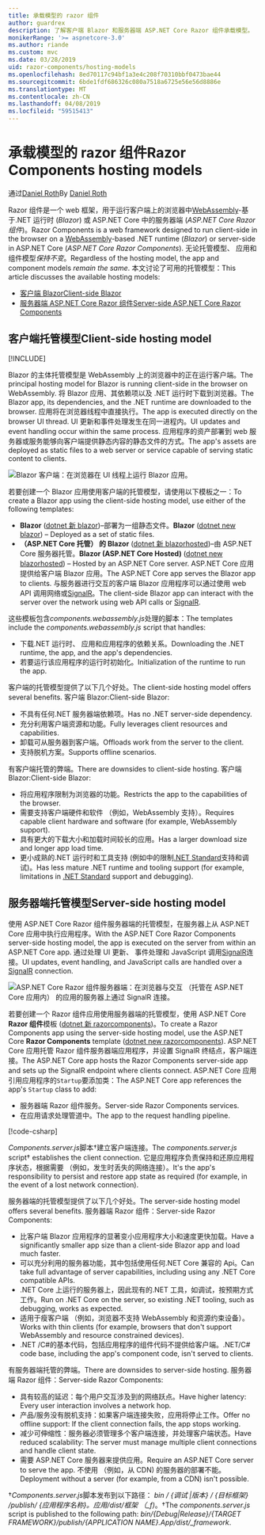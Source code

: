 ```yaml
---
title: 承载模型的 razor 组件
author: guardrex
description: 了解客户端 Blazor 和服务器端 ASP.NET Core Razor 组件承载模型。
monikerRange: '>= aspnetcore-3.0'
ms.author: riande
ms.custom: mvc
ms.date: 03/28/2019
uid: razor-components/hosting-models
ms.openlocfilehash: 8ed70117c94bf1a3e4c208f70310bbf0473bae44
ms.sourcegitcommit: 6bde1fdf686326c080a7518a6725e56e56d8886e
ms.translationtype: MT
ms.contentlocale: zh-CN
ms.lasthandoff: 04/08/2019
ms.locfileid: "59515413"
---
```

# <a name="razor-components-hosting-models"></a><span data-ttu-id="1082f-103">承载模型的 razor 组件</span><span class="sxs-lookup"><span data-stu-id="1082f-103">Razor Components hosting models</span></span>

<span data-ttu-id="1082f-104">通过[Daniel Roth](https://github.com/danroth27)</span><span class="sxs-lookup"><span data-stu-id="1082f-104">By [Daniel Roth](https://github.com/danroth27)</span></span>

<span data-ttu-id="1082f-105">Razor 组件是一个 web 框架，用于运行客户端上的浏览器中[WebAssembly](http://webassembly.org/)-基于.NET 运行时 (*Blazor*) 或 ASP.NET Core 中的服务器端 (*ASP.NET Core Razor组件*)。</span><span class="sxs-lookup"><span data-stu-id="1082f-105">Razor Components is a web framework designed to run client-side in the browser on a [WebAssembly](http://webassembly.org/)-based .NET runtime (*Blazor*) or server-side in ASP.NET Core (*ASP.NET Core Razor Components*).</span></span> <span data-ttu-id="1082f-106">无论托管模型、 应用和组件模型*保持不变*。</span><span class="sxs-lookup"><span data-stu-id="1082f-106">Regardless of the hosting model, the app and component models *remain the same*.</span></span> <span data-ttu-id="1082f-107">本文讨论了可用的托管模型：</span><span class="sxs-lookup"><span data-stu-id="1082f-107">This article discusses the available hosting models:</span></span>

* [<span data-ttu-id="1082f-108">客户端 Blazor</span><span class="sxs-lookup"><span data-stu-id="1082f-108">Client-side Blazor</span></span>](#client-side-hosting-model)
* [<span data-ttu-id="1082f-109">服务器端 ASP.NET Core Razor 组件</span><span class="sxs-lookup"><span data-stu-id="1082f-109">Server-side ASP.NET Core Razor Components</span></span>](#server-side-hosting-model)

## <a name="client-side-hosting-model"></a><span data-ttu-id="1082f-110">客户端托管模型</span><span class="sxs-lookup"><span data-stu-id="1082f-110">Client-side hosting model</span></span>

[!INCLUDE[](~/includes/razor-components-preview-notice.md)]

<span data-ttu-id="1082f-111">Blazor 的主体托管模型是 WebAssembly 上的浏览器中的正在运行客户端。</span><span class="sxs-lookup"><span data-stu-id="1082f-111">The principal hosting model for Blazor is running client-side in the browser on WebAssembly.</span></span> <span data-ttu-id="1082f-112">将 Blazor 应用、其依赖项以及 .NET 运行时下载到浏览器。</span><span class="sxs-lookup"><span data-stu-id="1082f-112">The Blazor app, its dependencies, and the .NET runtime are downloaded to the browser.</span></span> <span data-ttu-id="1082f-113">应用将在浏览器线程中直接执行。</span><span class="sxs-lookup"><span data-stu-id="1082f-113">The app is executed directly on the browser UI thread.</span></span> <span data-ttu-id="1082f-114">UI 更新和事件处理发生在同一进程内。</span><span class="sxs-lookup"><span data-stu-id="1082f-114">UI updates and event handling occur within the same process.</span></span> <span data-ttu-id="1082f-115">应用程序的资产部署到 web 服务器或服务能够向客户端提供静态内容的静态文件的方式。</span><span class="sxs-lookup"><span data-stu-id="1082f-115">The app's assets are deployed as static files to a web server or service capable of serving static content to clients.</span></span>

![Blazor 客户端：在浏览器在 UI 线程上运行 Blazor 应用。](hosting-models/_static/client-side.png)

<span data-ttu-id="1082f-117">若要创建一个 Blazor 应用使用客户端的托管模型，请使用以下模板之一：</span><span class="sxs-lookup"><span data-stu-id="1082f-117">To create a Blazor app using the client-side hosting model, use either of the following templates:</span></span>

* <span data-ttu-id="1082f-118">**Blazor** ([dotnet 新 blazor](/dotnet/core/tools/dotnet-new))&ndash;部署为一组静态文件。</span><span class="sxs-lookup"><span data-stu-id="1082f-118">**Blazor** ([dotnet new blazor](/dotnet/core/tools/dotnet-new)) &ndash; Deployed as a set of static files.</span></span>
* <span data-ttu-id="1082f-119">**（ASP.NET Core 托管） 的 Blazor** ([dotnet 新 blazorhosted](/dotnet/core/tools/dotnet-new))&ndash;由 ASP.NET Core 服务器托管。</span><span class="sxs-lookup"><span data-stu-id="1082f-119">**Blazor (ASP.NET Core Hosted)** ([dotnet new blazorhosted](/dotnet/core/tools/dotnet-new)) &ndash; Hosted by an ASP.NET Core server.</span></span> <span data-ttu-id="1082f-120">ASP.NET Core 应用提供给客户端 Blazor 应用。</span><span class="sxs-lookup"><span data-stu-id="1082f-120">The ASP.NET Core app serves the Blazor app to clients.</span></span> <span data-ttu-id="1082f-121">与服务器进行交互的客户端 Blazor 应用程序可以通过使用 web API 调用网络或[SignalR](xref:signalr/introduction)。</span><span class="sxs-lookup"><span data-stu-id="1082f-121">The client-side Blazor app can interact with the server over the network using web API calls or [SignalR](xref:signalr/introduction).</span></span>

<span data-ttu-id="1082f-122">这些模板包含*components.webassembly.js*处理的脚本：</span><span class="sxs-lookup"><span data-stu-id="1082f-122">The templates include the *components.webassembly.js* script that handles:</span></span>

* <span data-ttu-id="1082f-123">下载.NET 运行时、 应用和应用程序的依赖关系。</span><span class="sxs-lookup"><span data-stu-id="1082f-123">Downloading the .NET runtime, the app, and the app's dependencies.</span></span>
* <span data-ttu-id="1082f-124">若要运行该应用程序的运行时初始化。</span><span class="sxs-lookup"><span data-stu-id="1082f-124">Initialization of the runtime to run the app.</span></span>

<span data-ttu-id="1082f-125">客户端的托管模型提供了以下几个好处。</span><span class="sxs-lookup"><span data-stu-id="1082f-125">The client-side hosting model offers several benefits.</span></span> <span data-ttu-id="1082f-126">客户端 Blazor:</span><span class="sxs-lookup"><span data-stu-id="1082f-126">Client-side Blazor:</span></span>

* <span data-ttu-id="1082f-127">不具有任何.NET 服务器端依赖项。</span><span class="sxs-lookup"><span data-stu-id="1082f-127">Has no .NET server-side dependency.</span></span>
* <span data-ttu-id="1082f-128">充分利用客户端资源和功能。</span><span class="sxs-lookup"><span data-stu-id="1082f-128">Fully leverages client resources and capabilities.</span></span>
* <span data-ttu-id="1082f-129">卸载可从服务器到客户端。</span><span class="sxs-lookup"><span data-stu-id="1082f-129">Offloads work from the server to the client.</span></span>
* <span data-ttu-id="1082f-130">支持脱机方案。</span><span class="sxs-lookup"><span data-stu-id="1082f-130">Supports offline scenarios.</span></span>

<span data-ttu-id="1082f-131">有客户端托管的弊端。</span><span class="sxs-lookup"><span data-stu-id="1082f-131">There are downsides to client-side hosting.</span></span> <span data-ttu-id="1082f-132">客户端 Blazor:</span><span class="sxs-lookup"><span data-stu-id="1082f-132">Client-side Blazor:</span></span>

* <span data-ttu-id="1082f-133">将应用程序限制为浏览器的功能。</span><span class="sxs-lookup"><span data-stu-id="1082f-133">Restricts the app to the capabilities of the browser.</span></span>
* <span data-ttu-id="1082f-134">需要支持客户端硬件和软件 （例如，WebAssembly 支持）。</span><span class="sxs-lookup"><span data-stu-id="1082f-134">Requires capable client hardware and software (for example, WebAssembly support).</span></span>
* <span data-ttu-id="1082f-135">具有更大的下载大小和加载时间较长的应用。</span><span class="sxs-lookup"><span data-stu-id="1082f-135">Has a larger download size and longer app load time.</span></span>
* <span data-ttu-id="1082f-136">更小成熟的.NET 运行时和工具支持 (例如中的限制[.NET Standard](/dotnet/standard/net-standard)支持和调试)。</span><span class="sxs-lookup"><span data-stu-id="1082f-136">Has less mature .NET runtime and tooling support (for example, limitations in [.NET Standard](/dotnet/standard/net-standard) support and debugging).</span></span>

## <a name="server-side-hosting-model"></a><span data-ttu-id="1082f-137">服务器端托管模型</span><span class="sxs-lookup"><span data-stu-id="1082f-137">Server-side hosting model</span></span>

<span data-ttu-id="1082f-138">使用 ASP.NET Core Razor 组件服务器端的托管模型，在服务器上从 ASP.NET Core 应用中执行应用程序。</span><span class="sxs-lookup"><span data-stu-id="1082f-138">With the ASP.NET Core Razor Components server-side hosting model, the app is executed on the server from within an ASP.NET Core app.</span></span> <span data-ttu-id="1082f-139">通过处理 UI 更新、 事件处理和 JavaScript 调用[SignalR](xref:signalr/introduction)连接。</span><span class="sxs-lookup"><span data-stu-id="1082f-139">UI updates, event handling, and JavaScript calls are handled over a [SignalR](xref:signalr/introduction) connection.</span></span>

![ASP.NET Core Razor 组件服务器端：在浏览器与交互 （托管在 ASP.NET Core 应用内） 的应用的服务器上通过 SignalR 连接。](hosting-models/_static/server-side.png)

<span data-ttu-id="1082f-141">若要创建一个 Razor 组件应用使用服务器端的托管模型，使用 ASP.NET Core **Razor 组件**模板 ([dotnet 新 razorcomponents](/dotnet/core/tools/dotnet-new))。</span><span class="sxs-lookup"><span data-stu-id="1082f-141">To create a Razor Components app using the server-side hosting model, use the ASP.NET Core **Razor Components** template ([dotnet new razorcomponents](/dotnet/core/tools/dotnet-new)).</span></span> <span data-ttu-id="1082f-142">ASP.NET Core 应用托管 Razor 组件服务器端应用程序，并设置 SignalR 终结点，客户端连接。</span><span class="sxs-lookup"><span data-stu-id="1082f-142">The ASP.NET Core app hosts the Razor Components server-side app and sets up the SignalR endpoint where clients connect.</span></span> <span data-ttu-id="1082f-143">ASP.NET Core 应用引用应用程序的`Startup`要添加类：</span><span class="sxs-lookup"><span data-stu-id="1082f-143">The ASP.NET Core app references the app's `Startup` class to add:</span></span>

* <span data-ttu-id="1082f-144">服务器端 Razor 组件服务。</span><span class="sxs-lookup"><span data-stu-id="1082f-144">Server-side Razor Components services.</span></span>
* <span data-ttu-id="1082f-145">在应用请求处理管道中。</span><span class="sxs-lookup"><span data-stu-id="1082f-145">The app to the request handling pipeline.</span></span>

[!code-csharp[](hosting-models/samples_snapshot/Startup.cs?highlight=5,27)]

<span data-ttu-id="1082f-146">*Components.server.js*脚本&dagger;建立客户端连接。</span><span class="sxs-lookup"><span data-stu-id="1082f-146">The *components.server.js* script&dagger; establishes the client connection.</span></span> <span data-ttu-id="1082f-147">它是应用程序负责保持和还原应用程序状态，根据需要 （例如，发生时丢失的网络连接）。</span><span class="sxs-lookup"><span data-stu-id="1082f-147">It's the app's responsibility to persist and restore app state as required (for example, in the event of a lost network connection).</span></span>

<span data-ttu-id="1082f-148">服务器端的托管模型提供了以下几个好处。</span><span class="sxs-lookup"><span data-stu-id="1082f-148">The server-side hosting model offers several benefits.</span></span> <span data-ttu-id="1082f-149">服务器端 Razor 组件：</span><span class="sxs-lookup"><span data-stu-id="1082f-149">Server-side Razor Components:</span></span>

* <span data-ttu-id="1082f-150">比客户端 Blazor 应用程序的显著变小应用程序大小和速度更快加载。</span><span class="sxs-lookup"><span data-stu-id="1082f-150">Have a significantly smaller app size than a client-side Blazor app and load much faster.</span></span>
* <span data-ttu-id="1082f-151">可以充分利用的服务器功能，其中包括使用任何.NET Core 兼容的 Api。</span><span class="sxs-lookup"><span data-stu-id="1082f-151">Can take full advantage of server capabilities, including using any .NET Core compatible APIs.</span></span>
* <span data-ttu-id="1082f-152">.NET Core 上运行的服务器上，因此现有的.NET 工具，如调试，按预期方式工作。</span><span class="sxs-lookup"><span data-stu-id="1082f-152">Run on .NET Core on the server, so existing .NET tooling, such as debugging, works as expected.</span></span>
* <span data-ttu-id="1082f-153">适用于瘦客户端 （例如，浏览器不支持 WebAssembly 和资源约束设备）。</span><span class="sxs-lookup"><span data-stu-id="1082f-153">Works with thin clients (for example, browsers that don't support WebAssembly and resource constrained devices).</span></span>
* <span data-ttu-id="1082f-154">.NET /C#的基本代码，包括应用程序的组件代码不提供给客户端。</span><span class="sxs-lookup"><span data-stu-id="1082f-154">.NET/C# code base, including the app's component code, isn't served to clients.</span></span>

<span data-ttu-id="1082f-155">有服务器端托管的弊端。</span><span class="sxs-lookup"><span data-stu-id="1082f-155">There are downsides to server-side hosting.</span></span> <span data-ttu-id="1082f-156">服务器端 Razor 组件：</span><span class="sxs-lookup"><span data-stu-id="1082f-156">Server-side Razor Components:</span></span>

* <span data-ttu-id="1082f-157">具有较高的延迟：每个用户交互涉及到的网络跃点。</span><span class="sxs-lookup"><span data-stu-id="1082f-157">Have higher latency: Every user interaction involves a network hop.</span></span>
* <span data-ttu-id="1082f-158">产品/服务没有脱机支持：如果客户端连接失败，应用将停止工作。</span><span class="sxs-lookup"><span data-stu-id="1082f-158">Offer no offline support: If the client connection fails, the app stops working.</span></span>
* <span data-ttu-id="1082f-159">减少可伸缩性：服务器必须管理多个客户端连接，并处理客户端状态。</span><span class="sxs-lookup"><span data-stu-id="1082f-159">Have reduced scalability: The server must manage multiple client connections and handle client state.</span></span>
* <span data-ttu-id="1082f-160">需要 ASP.NET Core 服务器来提供应用。</span><span class="sxs-lookup"><span data-stu-id="1082f-160">Require an ASP.NET Core server to serve the app.</span></span> <span data-ttu-id="1082f-161">不使用 （例如，从 CDN) 的服务器的部署不能。</span><span class="sxs-lookup"><span data-stu-id="1082f-161">Deployment without a server (for example, from a CDN) isn't possible.</span></span>

<span data-ttu-id="1082f-162">&dagger;*Components.server.js*脚本发布到以下路径： *bin / {调试 |版本} / {目标框架} /publish/ {应用程序名称}。应用/dist/框架 （_f)*。</span><span class="sxs-lookup"><span data-stu-id="1082f-162">&dagger;The *components.server.js* script is published to the following path: *bin/{Debug|Release}/{TARGET FRAMEWORK}/publish/{APPLICATION NAME}.App/dist/_framework*.</span></span>
